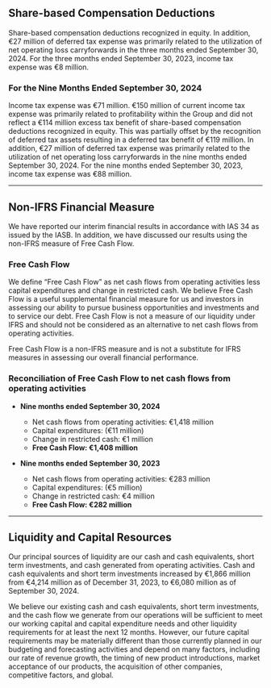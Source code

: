 ## Share-based Compensation Deductions

Share-based compensation deductions recognized in equity. In addition, €27 million of deferred tax expense was primarily related to the utilization of net operating loss carryforwards in the three months ended September 30, 2024. For the three months ended September 30, 2023, income tax expense was €8 million. 

### For the Nine Months Ended September 30, 2024

Income tax expense was €71 million. €150 million of current income tax expense was primarily related to profitability within the Group and did not reflect a €114 million excess tax benefit of share-based compensation deductions recognized in equity. This was partially offset by the recognition of deferred tax assets resulting in a deferred tax benefit of €119 million. In addition, €27 million of deferred tax expense was primarily related to the utilization of net operating loss carryforwards in the nine months ended September 30, 2024. For the nine months ended September 30, 2023, income tax expense was €88 million.

---

## Non-IFRS Financial Measure

We have reported our interim financial results in accordance with IAS 34 as issued by the IASB. In addition, we have discussed our results using the non-IFRS measure of Free Cash Flow.

### Free Cash Flow

We define “Free Cash Flow” as net cash flows from operating activities less capital expenditures and change in restricted cash. We believe Free Cash Flow is a useful supplemental financial measure for us and investors in assessing our ability to pursue business opportunities and investments and to service our debt. Free Cash Flow is not a measure of our liquidity under IFRS and should not be considered as an alternative to net cash flows from operating activities.

Free Cash Flow is a non-IFRS measure and is not a substitute for IFRS measures in assessing our overall financial performance. 

### Reconciliation of Free Cash Flow to net cash flows from operating activities

- **Nine months ended September 30, 2024**
  - Net cash flows from operating activities: €1,418 million
  - Capital expenditures: (€11 million)
  - Change in restricted cash: €1 million
  - **Free Cash Flow: €1,408 million**

- **Nine months ended September 30, 2023**
  - Net cash flows from operating activities: €283 million
  - Capital expenditures: (€5 million)
  - Change in restricted cash: €4 million
  - **Free Cash Flow: €282 million**

---

## Liquidity and Capital Resources

Our principal sources of liquidity are our cash and cash equivalents, short term investments, and cash generated from operating activities. Cash and cash equivalents and short term investments increased by €1,866 million from €4,214 million as of December 31, 2023, to €6,080 million as of September 30, 2024.

We believe our existing cash and cash equivalents, short term investments, and the cash flow we generate from our operations will be sufficient to meet our working capital and capital expenditure needs and other liquidity requirements for at least the next 12 months. However, our future capital requirements may be materially different than those currently planned in our budgeting and forecasting activities and depend on many factors, including our rate of revenue growth, the timing of new product introductions, market acceptance of our products, the acquisition of other companies, competitive factors, and global.